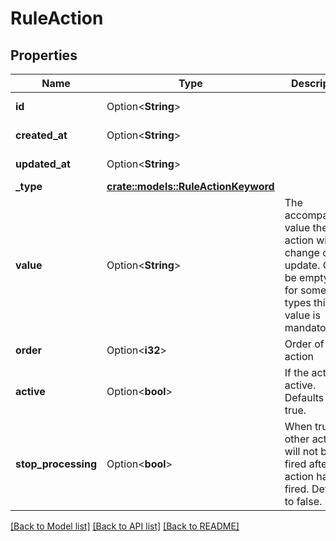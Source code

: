 # RuleAction

## Properties

Name | Type | Description | Notes
------------ | ------------- | ------------- | -------------
**id** | Option<**String**> |  | [optional][readonly]
**created_at** | Option<**String**> |  | [optional][readonly]
**updated_at** | Option<**String**> |  | [optional][readonly]
**_type** | [**crate::models::RuleActionKeyword**](RuleActionKeyword.md) |  | 
**value** | Option<**String**> | The accompanying value the action will set, change or update. Can be empty, but for some types this value is mandatory. | 
**order** | Option<**i32**> | Order of the action | [optional]
**active** | Option<**bool**> | If the action is active. Defaults to true. | [optional][default to true]
**stop_processing** | Option<**bool**> | When true, other actions will not be fired after this action has fired. Defaults to false. | [optional][default to false]

[[Back to Model list]](../README.md#documentation-for-models) [[Back to API list]](../README.md#documentation-for-api-endpoints) [[Back to README]](../README.md)


